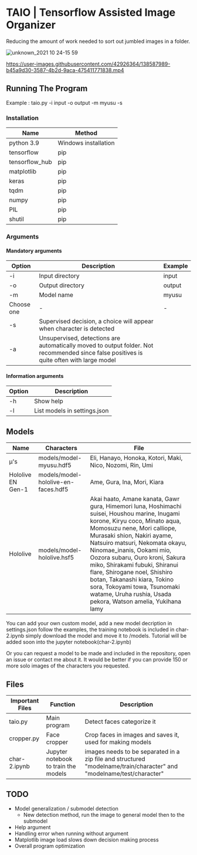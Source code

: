 # TAIO | Tensorflow Assisted Image Organizer 
Reducing the amount of work needed to sort out jumbled images in a folder.

![unknown_2021 10 24-15 59](https://user-images.githubusercontent.com/42926364/138587802-1dab8452-e8d6-462e-823d-8c0a417b9b99.png)



https://user-images.githubusercontent.com/42926364/138587989-b45a9d30-3587-4b2d-9aca-475411771838.mp4



## Running The Program

Example : taio.py -i input -o output -m myusu -s

### Installation

Name | Method 
------------ | -------------
python 3.9 | Windows installation
tensorflow | pip
tensorflow_hub | pip
matplotlib | pip 
keras | pip
tqdm | pip
numpy | pip
PIL | pip
shutil | pip

### Arguments

#### Mandatory arguments
Option | Description | Example
------------ | ------------- | ------------- 
-i | Input directory | input
-o | Output directory | output
-m | Model name | myusu
Choose one | - | -
-s | Supervised decision, a choice will appear when character is detected | 
-a | Unsupervised, detections are automatically moved to output folder. Not recommended since false positives is quite often with large model | 

#### Information arguments
Option | Description
------------ | -------------
-h | Show help
-l | List models in settings.json

## Models

Name | Characters | File
------------ | ------------- | ------------- 
μ's | models/model-myusu.hdf5 | Eli, Hanayo, Honoka, Kotori, Maki, Nico, Nozomi, Rin, Umi
Hololive EN Gen-1 | models/model-hololive-en-faces.hdf5 | Ame, Gura, Ina, Mori, Kiara
Hololive | models/model-hololive.hsf5 | Akai haato, Amane kanata, Gawr gura, Himemori luna, Hoshimachi suisei, Houshou marine, Inugami korone, Kiryu coco, Minato aqua, Momosuzu nene, Mori calliope, Murasaki shion, Nakiri ayame, Natsuiro matsuri, Nekomata okayu, Ninomae_inanis, Ookami mio, Oozora subaru, Ouro kroni, Sakura miko, Shirakami fubuki, Shiranui flare, Shirogane noel, Shishiro botan, Takanashi kiara, Tokino sora, Tokoyami towa, Tsunomaki watame, Uruha rushia, Usada pekora, Watson amelia, Yukihana lamy

You can add your own custom model, add a new model decription in settings.json follow the examples, the training notebook is included in  char-2.ipynb simply download the model and move it to /models. Tutorial will be added soon into the jupyter notebook(char-2.ipynb)

Or you can request a model to be made and included in the repository, open an issue or contact me about it. It would be better if you can provide 150 or more solo images of the characters you requested.

## Files

Important Files | Function | Description
------------ | ------------- | -------------
taio.py | Main program | Detect faces categorize it
cropper.py | Face cropper | Crop faces in images and saves it, used for making models
char-2.ipynb | Jupyter notebook to train the models | images needs to be separated in a zip file and structured "modelname/train/character" and "modelname/test/character"

## TODO
 - Model generalization / submodel detection
   - New detection method, run the image to general model then to the submodel
 - Help argument
 - Handling error when running without argument
 - Matplotlib image load slows down decision making process
 - Overall program optimization

